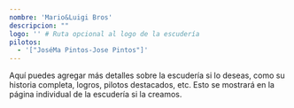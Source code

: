 ```yaml
---
nombre: 'Mario&Luigi Bros'
descripcion: ""
logo: '' # Ruta opcional al logo de la escudería
pilotos:
  - '["JoséMa Pintos-Jose Pintos"]'
---
```


Aquí puedes agregar más detalles sobre la escudería si lo deseas, como su historia completa, logros, pilotos destacados, etc. Esto se mostrará en la página individual de la escudería si la creamos.

